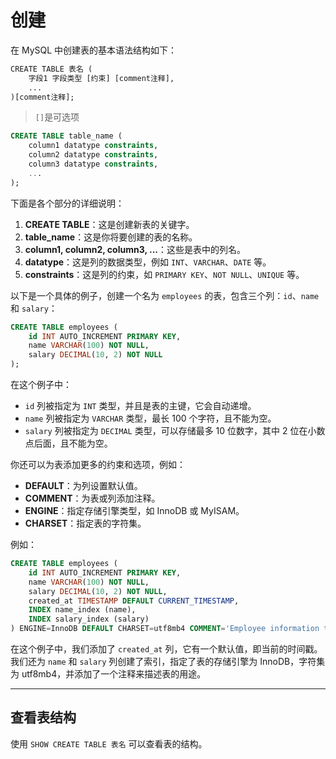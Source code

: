 # 创建

在 MySQL 中创建表的基本语法结构如下：

```txt
CREATE TABLE 表名 (
    字段1 字段类型 [约束] [comment注释],
    ...
)[comment注释];
```

>`[]`是可选项

```sql
CREATE TABLE table_name (
    column1 datatype constraints,
    column2 datatype constraints,
    column3 datatype constraints,
    ...
);
```

下面是各个部分的详细说明：

1. **CREATE TABLE**：这是创建新表的关键字。
2. **table_name**：这是你将要创建的表的名称。
3. **column1, column2, column3, ...**：这些是表中的列名。
4. **datatype**：这是列的数据类型，例如 `INT`、`VARCHAR`、`DATE` 等。
5. **constraints**：这是列的约束，如 `PRIMARY KEY`、`NOT NULL`、`UNIQUE` 等。

以下是一个具体的例子，创建一个名为 `employees` 的表，包含三个列：`id`、`name` 和 `salary`：

```sql
CREATE TABLE employees (
    id INT AUTO_INCREMENT PRIMARY KEY,
    name VARCHAR(100) NOT NULL,
    salary DECIMAL(10, 2) NOT NULL
);
```

在这个例子中：

- `id` 列被指定为 `INT` 类型，并且是表的主键，它会自动递增。
- `name` 列被指定为 `VARCHAR` 类型，最长 100 个字符，且不能为空。
- `salary` 列被指定为 `DECIMAL` 类型，可以存储最多 10 位数字，其中 2 位在小数点后面，且不能为空。

你还可以为表添加更多的约束和选项，例如：

- **DEFAULT**：为列设置默认值。
- **COMMENT**：为表或列添加注释。
- **ENGINE**：指定存储引擎类型，如 InnoDB 或 MyISAM。
- **CHARSET**：指定表的字符集。

例如：

```sql
CREATE TABLE employees (
    id INT AUTO_INCREMENT PRIMARY KEY,
    name VARCHAR(100) NOT NULL,
    salary DECIMAL(10, 2) NOT NULL,
    created_at TIMESTAMP DEFAULT CURRENT_TIMESTAMP,
    INDEX name_index (name),
    INDEX salary_index (salary)
) ENGINE=InnoDB DEFAULT CHARSET=utf8mb4 COMMENT='Employee information table';
```

在这个例子中，我们添加了 `created_at` 列，它有一个默认值，即当前的时间戳。我们还为 `name` 和 `salary` 列创建了索引，指定了表的存储引擎为 InnoDB，字符集为 utf8mb4，并添加了一个注释来描述表的用途。

---

## 查看表结构

使用 `SHOW CREATE TABLE 表名` 可以查看表的结构。

